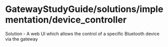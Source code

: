 # GatewayStudyGuide/solutions/implementation/device_controller
Solution - A web UI which allows the control of a specific Bluetooth device via the gateway
